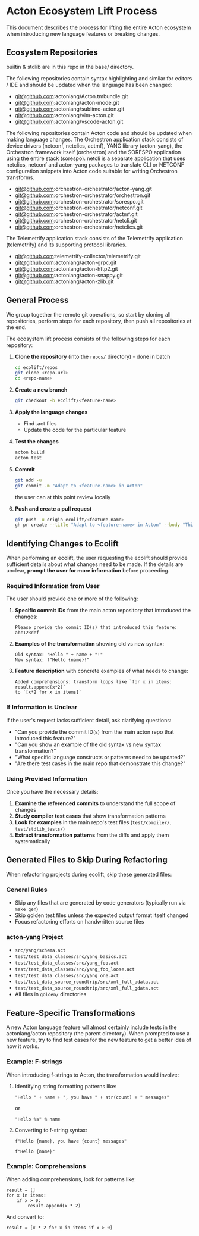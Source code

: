 # Acton Ecosystem Lift Process

This document describes the process for lifting the entire Acton ecosystem when introducing new language features or breaking changes.

## Ecosystem Repositories

builtin & stdlib are in this repo in the base/ directory.

The following repositories contain syntax highlighting and similar for editors / IDE and should be updated when the language has been changed:

- git@github.com:actonlang/Acton.tmbundle.git
- git@github.com:actonlang/acton-mode.git
- git@github.com:actonlang/sublime-acton.git
- git@github.com:actonlang/vim-acton.git
- git@github.com:actonlang/vscode-acton.git

The following repositories contain Acton code and should be updated when making language changes.
The Orchestron application stack consists of device drivers (netconf, netclics,
actmf), YANG library (acton-yang), the Orchestron framework itself (orchestron)
and the SORESPO application using the entire stack (sorespo).
netcli is a separate application that uses netclics, netconf and acton-yang
packages to translate CLI or NETCONF configuration snippets into Acton code
suitable for writing Orchestron transforms.

- git@github.com:orchestron-orchestrator/acton-yang.git
- git@github.com:orchestron-orchestrator/orchestron.git
- git@github.com:orchestron-orchestrator/sorespo.git
- git@github.com:orchestron-orchestrator/netconf.git
- git@github.com:orchestron-orchestrator/actmf.git
- git@github.com:orchestron-orchestrator/netcli.git
- git@github.com:orchestron-orchestrator/netclics.git

The Telemetrify application stack consists of the Telemetrify application
(telemetrify) and its supporting protocol libraries.

- git@github.com:telemetrify-collector/telemetrify.git
- git@github.com:actonlang/acton-grpc.git
- git@github.com:actonlang/acton-http2.git
- git@github.com:actonlang/acton-snappy.git
- git@github.com:actonlang/acton-zlib.git

## General Process

We group together the remote git operations, so start by cloning all repositories, perform steps for each repository, then push all repositories at the end.

The ecosystem lift process consists of the following steps for each repository:

1. **Clone the repository** (into the `repos/` directory) - done in batch
   ```bash
   cd ecolift/repos
   git clone <repo-url>
   cd <repo-name>
   ```

2. **Create a new branch**
   ```bash
   git checkout -b ecolift/<feature-name>
   ```

3. **Apply the language changes**
   - Find .act files
   - Update the code for the particular feature

4. **Test the changes**
   ```bash
   acton build
   acton test
   ```

5. **Commit**
   ```bash
   git add -u
   git commit -m "Adapt to <feature-name> in Acton"
   ```

   the user can at this point review locally

6. **Push and create a pull request**
   ```bash
   git push -u origin ecolift/<feature-name>
   gh pr create --title "Adapt to <feature-name> in Acton" --body "This PR updates the codebase to be compatible with <feature-name> in Acton"
   ```

## Identifying Changes to Ecolift

When performing an ecolift, the user requesting the ecolift should provide sufficient details about what changes need to be made. If the details are unclear, **prompt the user for more information** before proceeding.

### Required Information from User

The user should provide one or more of the following:

1. **Specific commit IDs** from the main acton repository that introduced the changes:
   ```
   Please provide the commit ID(s) that introduced this feature: abc123def
   ```

2. **Examples of the transformation** showing old vs new syntax:
   ```
   Old syntax: "Hello " + name + "!"
   New syntax: f"Hello {name}!"
   ```

3. **Feature description** with concrete examples of what needs to change:
   ```
   Added comprehensions: transform loops like `for x in items: result.append(x*2)` 
   to `[x*2 for x in items]`
   ```

### If Information is Unclear

If the user's request lacks sufficient detail, ask clarifying questions:

- "Can you provide the commit ID(s) from the main acton repo that introduced this feature?"
- "Can you show an example of the old syntax vs new syntax transformation?"
- "What specific language constructs or patterns need to be updated?"
- "Are there test cases in the main repo that demonstrate this change?"

### Using Provided Information

Once you have the necessary details:

1. **Examine the referenced commits** to understand the full scope of changes
2. **Study compiler test cases** that show transformation patterns
3. **Look for examples** in the main repo's test files (`test/compiler/`, `test/stdlib_tests/`)
4. **Extract transformation patterns** from the diffs and apply them systematically

## Generated Files to Skip During Refactoring

When refactoring projects during ecolift, skip these generated files:

### General Rules
- Skip any files that are generated by code generators (typically run via `make gen`)
- Skip golden test files unless the expected output format itself changed
- Focus refactoring efforts on handwritten source files

### acton-yang Project
- `src/yang/schema.act`
- `test/test_data_classes/src/yang_basics.act`
- `test/test_data_classes/src/yang_foo.act`
- `test/test_data_classes/src/yang_foo_loose.act`
- `test/test_data_classes/src/yang_one.act`
- `test/test_data_source_roundtrip/src/xml_full_adata.act`
- `test/test_data_source_roundtrip/src/xml_full_gdata.act`
- All files in `golden/` directories

## Feature-Specific Transformations

A new Acton language feature wll almost certainly include tests in the
actonlang/acton repository (the parent directory). When prompted to use a new
feature, try to find test cases for the new feature to get a better idea of how
it works.

### Example: F-strings

When introducing f-strings to Acton, the transformation would involve:

1. Identifying string formatting patterns like:
   ```acton
   "Hello " + name + ", you have " + str(count) + " messages"
   ```
   or
   ```acton
   "Hello %s" % name
   ```

2. Converting to f-string syntax:
   ```acton
   f"Hello {name}, you have {count} messages"
   ```

   ```acton
   f"Hello {name}"
   ```

### Example: Comprehensions

When adding comprehensions, look for patterns like:
```acton
result = []
for x in items:
    if x > 0:
        result.append(x * 2)
```

And convert to:
```acton
result = [x * 2 for x in items if x > 0]
```
